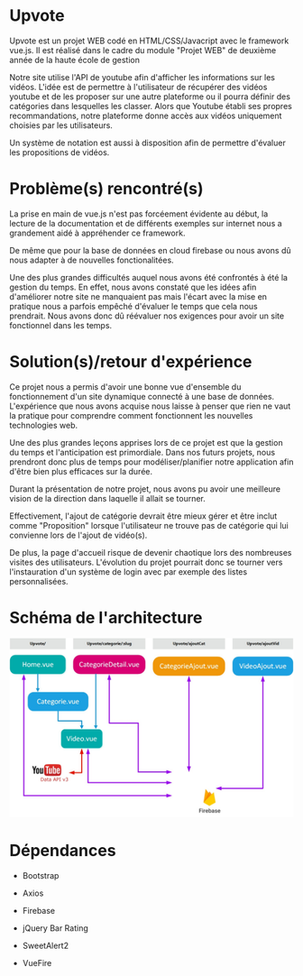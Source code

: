 # Upvote

Upvote est un projet WEB codé en HTML/CSS/Javacript avec le framework vue.js. Il est réalisé dans le cadre du module "Projet WEB" de deuxième année de la haute école de gestion

Notre site utilise l'API de youtube afin d'afficher les informations sur les vidéos. L'idée est de permettre à l'utilisateur de récupérer des vidéos youtube et de les proposer sur une autre plateforme ou il pourra définir des catégories dans lesquelles les classer. Alors que Youtube établi ses propres recommandations, notre plateforme donne accès aux vidéos uniquement choisies par les utilisateurs.

Un système de notation est aussi à disposition afin de permettre d'évaluer les propositions de vidéos.

# Problème(s) rencontré(s)

La prise en main de vue.js n'est pas forcéement évidente au début, la lecture de la documentation et de différents exemples sur internet nous a grandement aidé à appréhender ce framework.

De même que pour la base de données en cloud firebase ou nous avons dû nous adapter à de nouvelles fonctionalitées.

Une des plus grandes difficultés auquel nous avons été confrontés à été la gestion du temps. En effet, nous avons constaté que les idées afin d'améliorer notre site ne manquaient pas mais l'écart avec la mise en pratique nous a parfois empêché d'évaluer le temps que cela nous prendrait. Nous avons donc dû réévaluer nos exigences pour avoir un site fonctionnel dans les temps.

# Solution(s)/retour d'expérience

Ce projet nous a permis d'avoir une bonne vue d'ensemble du fonctionnement d'un site dynamique connecté à une base de données. L'expérience que nous avons acquise nous laisse à penser que rien ne vaut la pratique pour comprendre comment fonctionnent les nouvelles technologies web. 

Une des plus grandes leçons apprises lors de ce projet est que la gestion du temps et l'anticipation est primordiale. Dans nos futurs projets, nous prendront donc plus de temps pour modéliser/planifier notre application afin d'être bien plus efficaces sur la durée.

Durant la présentation de notre projet, nous avons pu avoir une meilleure vision de la direction dans laquelle il allait se tourner. 

Effectivement, l'ajout de catégorie devrait être mieux gérer et être inclut comme "Proposition" lorsque l'utilisateur ne trouve pas de catégorie qui lui convienne lors de l'ajout de vidéo(s).

De plus, la page d'accueil  risque de devenir chaotique lors des nombreuses visites des utilisateurs. L'évolution du projet pourrait donc se tourner vers l'instauration d'un système de login avec par exemple des listes personnalisées.

# Schéma de l'architecture

![Schéma](/static/img/Schema_projet_UpVote.jpeg)

# Dépendances

* Bootstrap

* Axios

* Firebase

* jQuery Bar Rating

* SweetAlert2

* VueFire
